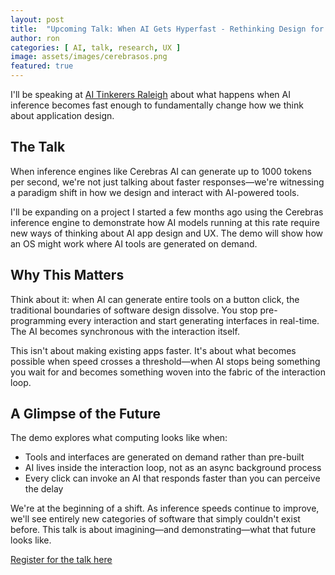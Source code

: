 ```yaml
---
layout: post
title:  "Upcoming Talk: When AI Gets Hyperfast - Rethinking Design for 1000 tokens/s"
author: ron
categories: [ AI, talk, research, UX ]
image: assets/images/cerebrasos.png
featured: true
---
```


I'll be speaking at [AI Tinkerers Raleigh](https://raleigh.aitinkerers.org/talks/rsvp_rjOw3LBlaI4) about what happens when AI inference becomes fast enough to fundamentally change how we think about application design.

## The Talk

When inference engines like Cerebras AI can generate up to 1000 tokens per second, we're not just talking about faster responses—we're witnessing a paradigm shift in how we design and interact with AI-powered tools.

I'll be expanding on a project I started a few months ago using the Cerebras inference engine to demonstrate how AI models running at this rate require new ways of thinking about AI app design and UX. The demo will show how an OS might work where AI tools are generated on demand.

## Why This Matters

Think about it: when AI can generate entire tools on a button click, the traditional boundaries of software design dissolve. You stop pre-programming every interaction and start generating interfaces in real-time. The AI becomes synchronous with the interaction itself.

This isn't about making existing apps faster. It's about what becomes possible when speed crosses a threshold—when AI stops being something you wait for and becomes something woven into the fabric of the interaction loop.

## A Glimpse of the Future

The demo explores what computing looks like when:
- Tools and interfaces are generated on demand rather than pre-built
- AI lives inside the interaction loop, not as an async background process
- Every click can invoke an AI that responds faster than you can perceive the delay

We're at the beginning of a shift. As inference speeds continue to improve, we'll see entirely new categories of software that simply couldn't exist before. This talk is about imagining—and demonstrating—what that future looks like.

[Register for the talk here](https://raleigh.aitinkerers.org/talks/rsvp_rjOw3LBlaI4)
